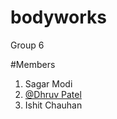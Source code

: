 # bodyworks

Group 6

#Members

1. Sagar Modi
2. [@Dhruv Patel](https://www.github.com/UnfortunetlyHuman)
3. Ishit Chauhan
